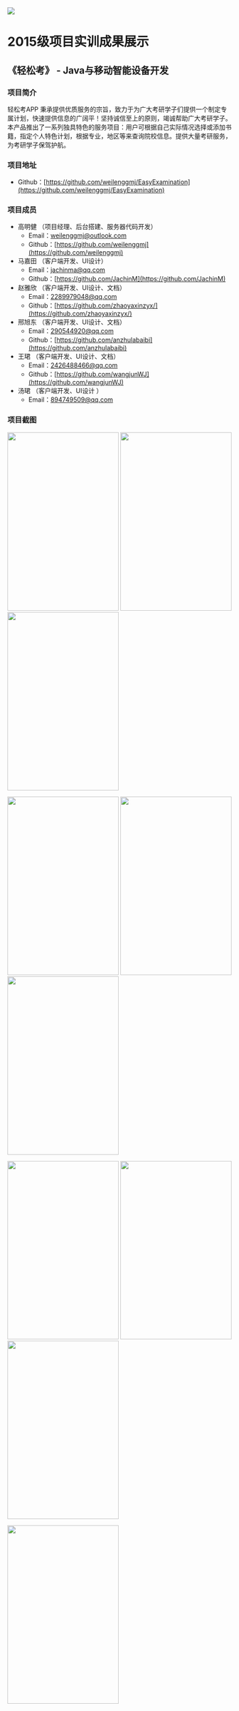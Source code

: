 <img src="../../../image/logo.png"/>

# 2015级项目实训成果展示 

## 《轻松考》 - Java与移动智能设备开发

### 项目简介

轻松考APP 秉承提供优质服务的宗旨，致力于为广大考研学子们提供一个制定专属计划，快速提供信息的广阔平！坚持诚信至上的原则，竭诚帮助广大考研学子。本产品推出了一系列独具特色的服务项目：用户可根据自己实际情况选择或添加书籍，指定个人特色计划，根据专业，地区等来查询院校信息。提供大量考研服务，为考研学子保驾护航。

### 项目地址
- Github：[https://github.com/weilenggmj/EasyExamination](https://github.com/weilenggmj/EasyExamination)

### 项目成员

- 高明健 （项目经理、后台搭建、服务器代码开发）
	- Email：[weilenggmj@outlook.com](mailto:weilenggmj@outlook.com) 
	- Github：[https://github.com/weilenggmj](https://github.com/weilenggmj)
- 马嘉田 （客户端开发、UI设计）
	- Email：[jachinma@qq.com](mailto:jachinma@qq.com)
	- Github：[https://github.com/JachinM](https://github.com/JachinM)
- 赵雅欣 （客户端开发、UI设计、文档）
	- Email：[2289979048@qq.com](mailto:2289979048@qq.com)
	- Github：[https://github.com/zhaoyaxinzyx/](https://github.com/zhaoyaxinzyx/)
- 邢旭东 （客户端开发、UI设计、文档）
	- Email：[290544920@qq.com](mailto:290544920@qq.com)
	- Github：[https://github.com/anzhulabaibi](https://github.com/anzhulabaibi)
- 王珺 （客户端开发、UI设计、文档）
	- Email：[2426488466@qq.com](mailto:2426488466@qq.com)
	- Github：[https://github.com/wangjunWJ](https://github.com/wangjunWJ)
- 汤珺 （客户端开发、UI设计 ）
	- Email：[894749509@qq.com](mailto:894749509@qq.com)

### 项目截图

<p>
<img src="./image/1.png" width=250 height=400 />
<img src="./image/2.png" width=250 height=400 />
<img src="./image/3.png" width=250 height=400 />
</p>
<p>
<img src="./image/4.png" width=250 height=400 />
<img src="./image/5.png" width=250 height=400 />
<img src="./image/6.png" width=250 height=400 />
</p>
<p>
<img src="./image/7.png" width=250 height=400 />
<img src="./image/8.png" width=250 height=400 />
<img src="./image/9.png" width=250 height=400 />
</p>
<p>
<img src="./image/10.png" width=250 height=400 />
</p>

